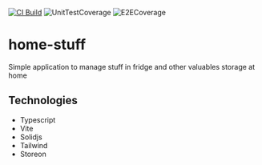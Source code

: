 [![CI Build](https://github.com/pengwin/home-stuff/actions/workflows/ci.yml/badge.svg)](https://github.com/pengwin/home-stuff/actions/workflows/ci.yml)
![UnitTestCoverage](https://img.shields.io/badge/Unit_Test_Coverage-60.64%25-yellowgreen)
![E2ECoverage](https://img.shields.io/badge/E2E_Coverage-unknown-lightgrey)

# home-stuff

Simple application to manage stuff in fridge and other valuables storage at home

## Technologies

-   Typescript
-   Vite
-   Solidjs
-   Tailwind
-   Storeon
